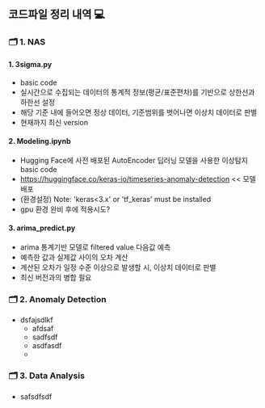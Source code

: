 ## 코드파일 정리 내역 💻

### 🗂 1. NAS

#### 1. 3sigma.py
- basic code
- 실시간으로 수집되는 데이터의 통계적 정보(평균/표준편차)를 기반으로 상한선과 하한선 설정
- 해당 기준 내에 들어오면 정상 데이터, 기준범위를 벗어나면 이상치 데이터로 판별
- 현재까지 최신 version

#### 2. Modeling.ipynb
- Hugging Face에 사전 배포된 AutoEncoder 딥러닝 모델을 사용한 이상탐지 basic code
- https://huggingface.co/keras-io/timeseries-anomaly-detection << 모델 배포
- (환경설정) Note: 'keras<3.x' or 'tf_keras' must be installed
- gpu 환경 완비 후에 적용시도?

#### 3. arima_predict.py
- arima 통계기반 모델로 filtered value 다음값 예측
- 예측한 값과 실제값 사이의 오차 계산
- 계산된 오차가 일정 수준 이상으로 발생할 시, 이상치 데이터로 판별
- 최신 버전과의 병합 필요



### 🗂 2. Anomaly Detection

- dsfajsdlkf
  - afdsaf
  - sadfsdf
  - asdfasdf
  - 

### 🗂 3. Data Analysis

- safsdfsdf
